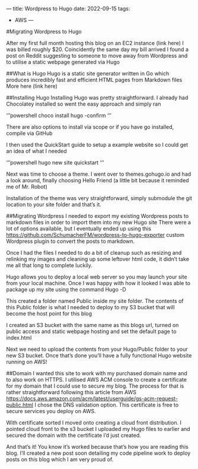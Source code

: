 —
title: Wordpress to Hugo
date: 2022-09-15
tags:
- AWS
—


#Migrating Wordpress to Hugo

After my first full month hosting this blog on an EC2 instance (link here) I was billed roughly $20. 
Coincidently the same day my bill arrived I found a post on Reddit suggesting to someone to move away from Wordpress and to utilise a static webpage generated via Hugo

##What is Hugo 
Hugo is a static site generator written in Go which produces incredibly fast and efficient HTML pages from Markdown files
More here (link here)

##Installing Hugo
Installing Hugo was pretty straightforward. I already had Chocolatey installed so went the easy approach and simply ran 

‘’’powershell
choco install hugo -confirm
‘’’

There are also options to install via scope or  if you have go installed, compile via GitHub 

I then used the QuickStart guide to setup a example website so I could get an idea of what I needed


‘’’powershell
hugo new site quickstart
‘’’

Next was time to choose a theme. I went over to themes.gohugo.io and had a look around, finally choosing Hello Friend (a little bit because it reminded me of Mr. Robot)

Installation of the theme was very straightforward, simply submodule the git location to your site folder and that’s it. 

##Migrating Wordpress 
I needed to export my existing Wordpress posts to markdown files in order to import them into my new Hugo site
There were a lot of options available, but I eventually ended up using this  https://github.com/SchumacherFM/wordpress-to-hugo-exporter
custom Wordpress plugin to convert the posts to markdown. 

Once I had the files I needed to do a bit of cleanup such as resizing and relinking my images and cleaning up some leftover html code, it didn’t take me all that long to complete luckily.

Hugo allows you to deploy a local web server so you may launch your site from your local machine. Once I was happy with how it looked I was able to package up my site using the command Hugo -D

This created a folder named Public inside my site folder. The contents of this Public folder is what I needed to deploy to my S3 bucket that will become the host point for this blog

I created an S3 bucket with the same name as this blogs url, turned on public access and static webpage hosting and set the default page to index.html

Next we need to upload the contents from your Hugo/Public folder to your new S3 bucket. Once that’s done you’ll have a fully functional Hugo website running on AWS!

##Domain
I wanted this site to work with my purchased domain name and to also work on HTTPS.
I utilised AWS ACM console to create a certificate for my domain that I could use to secure my blog. The process for that is rather straightforward following this article from AWS https://docs.aws.amazon.com/acm/latest/userguide/gs-acm-request-public.html
I chose the DNS validation option. This certificate is free to secure services you deploy on AWS.

With certificate sorted I moved onto creating a cloud front distribution. I pointed cloud front to the s3 bucket I uploaded my Hugo files to earlier and secured the domain with the certificate I’d just created.

And that’s it! You know it’s worked because that’s how you are reading this blog. 
I’ll created a new post soon detailing my code pipeline work to deploy posts on this blog which I am very proud of.


